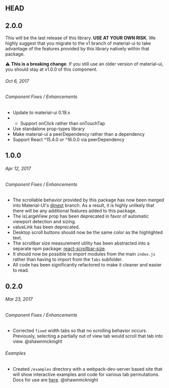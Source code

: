 ## HEAD

## 2.0.0

This will be the last release of this library.  **USE AT YOUR OWN RISK**.  We highly suggest that you migrate
to the v1 branch of material-ui to take advantage of the features provided by this library natively within
that package.

⚠️ **This is a breaking change**. If you still use an older version of material-ui, you should stay at v1.0.0 of this component.

###### _Oct 6, 2017_

###### Component Fixes / Enhancements
- Update to material-ui 0.19.x
- - Support onClick rather than onTouchTap
- Use standalone prop-types library
- Make material-ui a peerDependency rather than a dependency
- Support React ^15.4.0 or ^16.0.0 via peerDependency

## 1.0.0

###### _Apr 12, 2017_

###### Component Fixes / Enhancements

- The scrollable behavior provided by this package has now been merged into Material-UI's [@next](https://github.com/callemall/material-ui/tree/next) branch.  As a result, it is highly unlikely that there will be any additional features added to this package.
- The isLargeView prop has been deprecated in favor of automatic viewport detection and sizing.
- valueLink has been deprecated.
- Desktop scroll buttons should now be the same color as the highlighted text.
- The scrollbar size measurement utility has been abstracted into a separate npm package: [react-scrollbar-size](https://www.npmjs.com/package/react-scrollbar-size).
- It should now be possible to import modules from the main `index.js` rather than having to import from the `Tabs` subfolder.
- All code has been significantly refactored to make it cleaner and easier to read.

## 0.2.0

###### _Mar 23, 2017_

###### Component Fixes / Enhancements

- Corrected `fixed` width tabs so that no scrolling behavior occurs. Previously, selecting a partially out of view tab would scroll that tab into view. @shawnmcknight

###### Examples

- Created `/examples` directory with a webpack-dev-server based site that will show interactive examples and code for various tab permutations. Docs for use are [here](https://github.com/STORIS/material-ui-scrollable-tabs/blob/master/examples/README.md). @shawnmcknight

